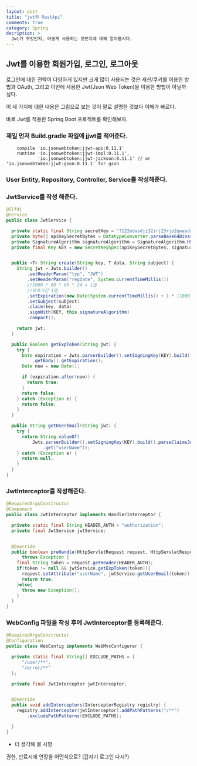 ```yaml
---
layout: post
title: "jwt와 RestApi"
comments: true
category: Spring
decription: >
  Jwt가 무엇인지, 어떻게 사용하는 것인지에 대해 알아봅시다.
---
```


## Jwt를 이용한 회원가입, 로그인, 로그아웃


로그인에 대한 전략이 다양하게 있지만 크게 많이 사용되는 것은 세션/쿠키를 이용한 방법과 OAuth, 그리고 이번에 사용한 Jwt(Json Web Token)을 이용한 방법이 아닐까 싶다.

이 세 가지에 대한 내용은 그림으로 보는 것이 말로 설명한 것보다 이해가 빠르다.


바로 Jwt를 적용한 Spring Boot 프로젝트를 확인해보자.

### 제일 먼저 Build.gradle 파일에 jjwt를 적어준다.

~~~
    compile 'io.jsonwebtoken:jjwt-api:0.11.1'
    runtime 'io.jsonwebtoken:jjwt-impl:0.11.1',
            'io.jsonwebtoken:jjwt-jackson:0.11.1' // or 'io.jsonwebtoken:jjwt-gson:0.11.1' for gson
~~~

### User Entity, Repository, Controller, Service를 작성해준다.


### JwtService를 작성 해준다.

~~~java
@Slf4j
@Service
public class JwtService {

  private static final String secretKey = "!122edasdji32irj23rjp2qwasdasdasdasd@!@@@!@#@$(&$#(&*(!#@&(*@&#(*@&$(*@&(*$&@(*$&(*#&$(*&(*&@(*&#(*@$&(*#&$@#@#^^&#^$#&$^#$#&@^#&*@#^@&#*@$@dposadjlkasjdlaj@!";
  private byte[] apiKeySecretBytes = DatatypeConverter.parseBase64Binary(secretKey);
  private SignatureAlgorithm signatureAlgorithm = SignatureAlgorithm.HS256;
  private final Key KEY = new SecretKeySpec(apiKeySecretBytes, signatureAlgorithm.getJcaName());


  public <T> String create(String key, T data, String subject) {
    String jwt = Jwts.builder()
        .setHeaderParam("typ", "JWT")
        .setHeaderParam("regDate", System.currentTimeMillis())
        //1000 * 60 * 60 * 24 = 1일
        //유효기간 1일
        .setExpiration(new Date(System.currentTimeMillis() + 1 * (1000 * 60 * 60 * 24)))
        .setSubject(subject)
        .claim(key, data)
        .signWith(KEY, this.signatureAlgorithm)
        .compact();

    return jwt;
  }

  public Boolean getExpToken(String jwt) {
    try {
      Date expiration = Jwts.parserBuilder().setSigningKey(KEY).build().parseClaimsJws(jwt)
          .getBody().getExpiration();
      Date now = new Date();

      if (expiration.after(now)) {
        return true;
      }
      return false;
    } catch (Exception e) {
      return false;
    }
  }

  public String getUserEmail(String jwt) {
    try {
      return String.valueOf(
          Jwts.parserBuilder().setSigningKey(KEY).build().parseClaimsJws(jwt).getBody()
              .get("userName"));
    } catch (Exception e) {
      return null;
    }
  }
}

~~~

### JwtInterceptor를 작성해준다.

~~~java
@RequiredArgsConstructor
@Component
public class JwtInterceptor implements HandlerInterceptor {

  private static final String HEADER_AUTH = "authorization";
  private final JwtService jwtService;


  @Override
  public boolean preHandle(HttpServletRequest request, HttpServletResponse response, Object handler)
      throws Exception {
    final String token = request.getHeader(HEADER_AUTH);
    if(token != null && jwtService.getExpToken(token)){
      request.setAttribute("userName", jwtService.getUserEmail(token));
      return true;
    }else{
      throw new Exception();
    }
  }
}
~~~

### WebConfig 파일을 작성 후에 JwtInterceptor를 등록해준다.

~~~java
@RequiredArgsConstructor
@Configuration
public class WebConfig implements WebMvcConfigurer {

  private static final String[] EXCLUDE_PATHS = {
      "/user/**",
      "/error/**"
  };

  private final JwtInterceptor jwtInterceptor;


  @Override
  public void addInterceptors(InterceptorRegistry registry) {
    registry.addInterceptor(jwtInterceptor).addPathPatterns("/**")
        .excludePathPatterns(EXCLUDE_PATHS);

  }
}
~~~


* 더 생각해 볼 사항

권한, 만료시에 연장을 어떤식으로? (갑자기 로그인 다시?) 
<!--stackedit_data:
eyJoaXN0b3J5IjpbOTMyOTg0NzQ2XX0=
-->